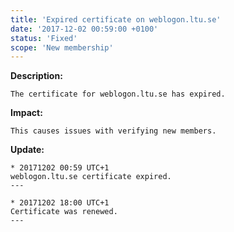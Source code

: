 ```yaml
---
title: 'Expired certificate on weblogon.ltu.se'
date: '2017-12-02 00:59:00 +0100'
status: 'Fixed'
scope: 'New membership'
---
```


**Description:**

    The certificate for weblogon.ltu.se has expired.

**Impact:**

    This causes issues with verifying new members.

**Update:**

    * 20171202 00:59 UTC+1
    weblogon.ltu.se certificate expired.
    ---

    * 20171202 18:00 UTC+1
    Certificate was renewed.
    ---